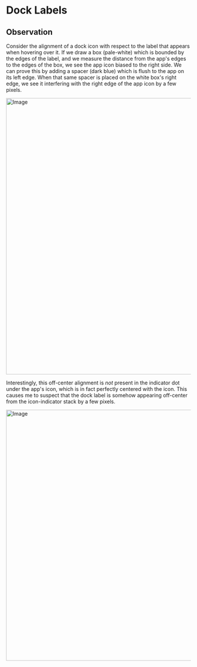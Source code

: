 # Dock Labels

## Observation

Consider the alignment of a dock icon with respect to the label that appears when hovering over it. If we draw a box (pale-white) which is bounded by the edges of the label, and we measure the distance from the app's edges to the edges of the box, we see the app icon biased to the right side. We can prove this by adding a spacer (dark blue) which is flush to the app on its left edge. When that same spacer is placed on the white box's right edge, we see it interfering with the right edge of the app icon by a few pixels. 

<img width="555" height="751" alt="Image" src="https://github.com/user-attachments/assets/386949fa-7a17-48a3-9a56-4bdd4f668f72" />

Interestingly, this off-center alignment is _not_ present in the indicator dot under the app's icon, which is in fact perfectly centered with the icon. This causes me to suspect that the dock label is somehow appearing off-center from the icon-indicator stack by a few pixels.

<img width="555" height="682" alt="Image" src="https://github.com/user-attachments/assets/6302f9e7-a322-4937-a89b-7c2e54d20685" />
